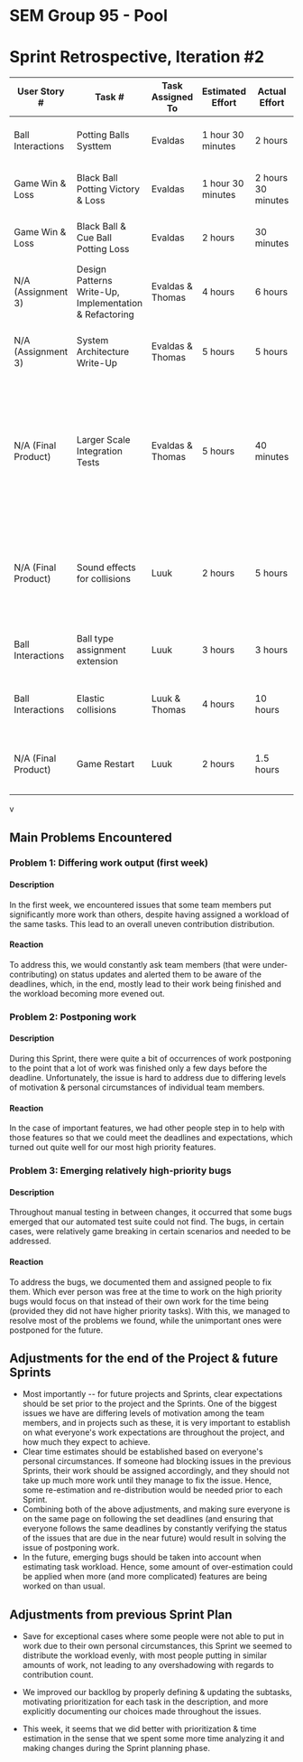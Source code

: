 # SEM Group 95 - Pool

# Sprint Retrospective, Iteration #2

| User Story #            | Task #                        | Task Assigned To      | Estimated Effort | Actual Effort      | Done?                          | Notes                                                                                                |
| ----------------------- | ----------------------------- | --------------------- | ---------------- | ------------------ | ------------------------------ | ---------------------------------------------------------------------------------------------------- |
| Ball Interactions             | Potting Balls Systtem     | Evaldas               | 1 hour 30 minutes          | 2 hours            | Yes                            | Feature completed & verified successfully    |
| Game Win & Loss               | Black Ball Potting Victory & Loss     | Evaldas               | 1 hour 30 minutes          | 2 hours 30 minutes            | Yes     | Feature completed & verified successfully    |
| Game Win & Loss               | Black Ball & Cue Ball Potting Loss     | Evaldas               | 2 hours          | 30 minutes            | Yes                      | Feature completed & verified successfully    |
| N/A (Assignment 3)               | Design Patterns Write-Up, Implementation & Refactoring     | Evaldas & Thomas               | 4 hours          | 6 hours     | Yes | Work completed, reviewed & verified successfully    |
| N/A (Assignment 3)               | System Architecture Write-Up     | Evaldas & Thomas               | 5 hours          | 5 hours     | Yes | Work completed, reviewed & verified successfully    |
| N/A (Final Product)               | Larger Scale Integration Tests    | Evaldas & Thomas               | 5 hours          | 40 minutes     | No | Some efforts to integration testing have been made, but the task was not started properly due to other priorities & workload    |
| N/A (Final Product)               | Sound effects for collisions    | Luuk             | 2 hours          | 5 hours    | Yes | Testing and refactoring caused the amount of time required to exceed estimated amount   |
| Ball Interactions               | Ball type assignment extension    | Luuk           | 3 hours     |  3 hours  | Yes | Feature completed & verified successfully   |
| Ball Interactions               | Elastic collisions  | Luuk & Thomas          | 4 hours     |  10 hours  | Yes | Feature completed but not yet verified completely|
| N/A (Final Product)               | Game Restart  | Luuk           | 2 hours     |  1.5 hours  | No | Feature completed but not verified completely|
v




## Main Problems Encountered

### Problem 1: Differing work output (first week)

#### Description
In the first week, we encountered issues that some team members put significantly more work than others, despite having assigned a workload of the same tasks.
This lead to an overall uneven contribution distribution.

#### Reaction
To address this, we would constantly ask team members (that were under-contributing) on status updates and alerted them to be aware of the deadlines, which,
in the end, mostly lead to their work being finished and the workload becoming more evened out.

### Problem 2: Postponing work

#### Description
During this Sprint, there were quite a bit of occurrences of work postponing to the point that a lot of work was finished only a few days before the deadline.
Unfortunately, the issue is hard to address due to differing levels of motivation & personal circumstances of individual team members.

#### Reaction
In the case of important features, we had other people step in to help with those features so that we could meet the deadlines and expectations, which turned out
quite well for our most high priority features.

### Problem 3: Emerging relatively high-priority bugs

#### Description
Throughout manual testing in between changes, it occurred that some bugs emerged that our automated test suite could not find. The bugs, in certain cases,
were relatively game breaking in certain scenarios and needed to be addressed.

#### Reaction
To address the bugs, we documented them and assigned people to fix them. Which ever person was free at the time to work on the high priority bugs would
focus on that instead of their own work for the time being (provided they did not have higher priority tasks). With this, we managed to resolve most
of the problems we found, while the unimportant ones were postponed for the future.

## Adjustments for the end of the Project & future Sprints
- Most importantly -- for future projects and Sprints, clear expectations should be set prior to the project and the Sprints.
One of the biggest issues we have are differing levels of motivation among the team members, and in projects such as these,
it is very important to establish on what everyone's work expectations are throughout the project, and how much they expect to achieve.
- Clear time estimates should be established based on everyone's personal circumstances. If someone had blocking issues in the previous
Sprints, their work should be assigned accordingly, and they should not take up much more work until they manage to fix the issue.
Hence, some re-estimation and re-distribution would be needed prior to each Sprint.
- Combining both of the above adjustments, and making sure everyone is on the same page on following the set deadlines (and ensuring
that everyone follows the same deadlines by constantly verifying the status of the issues that are due in the near future) would result
in solving the issue of postponing work.
- In the future, emerging bugs should be taken into account when estimating task workload. Hence, some amount of over-estimation could be
applied when more (and more complicated) features are being worked on than usual.

## Adjustments from previous Sprint Plan

- Save for exceptional cases where some people were not able to put in work due to their own personal circumstances, this Sprint
we seemed to distribute the workload evenly, with most people putting in similar amounts of work, not leading to any overshadowing
with regards to contribution count.

- We improved our backllog by properly defining & updating the subtasks, motivating prioritization for each task in the description,
and more explicitly documenting our choices made throughout the issues.

- This week, it seems that we did better with prioritization & time estimation in the sense that we spent some more time analyzing it and making changes
during the Sprint planning phase.
